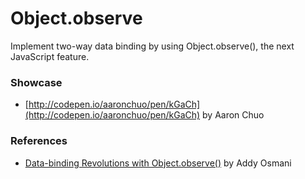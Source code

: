 # Object.observe

Implement two-way data binding by using Object.observe(), the next JavaScript feature.

### Showcase
- [http://codepen.io/aaronchuo/pen/kGaCh](http://codepen.io/aaronchuo/pen/kGaCh) by Aaron Chuo

### References
- [Data-binding Revolutions with Object.observe()](http://www.html5rocks.com/en/tutorials/es7/observe/) by Addy Osmani
